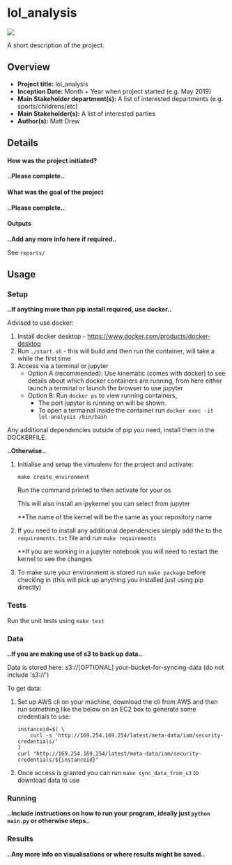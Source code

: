 # lol_analysis
<p align="left">
    <a href="https://insights-jupyterhub.tools.bbc.co.uk/hub/user-redirect/git-pull?repo=https%3A%2F%2Fgithub.com%2Fbbc%2Flol-analysis&urlpath=lab%2Ftree%2Flol-analysis%2FREADME.md">
    	<img src="https://img.shields.io/static/v1?label=&message=open%20on%20ccog%20platform&color=505050&colorA=505050&logo=jupyter&style=for-the-badge">
    </a>
</p>

A short description of the project.

## Overview

- **Project title:** lol_analysis
- **Inception Date:** Month + Year when project started (e.g. May 2019)
- **Main Stakeholder department(s):** A list of interested departments (e.g. sports/childrens/etc)
- **Main Stakeholder(s):** A list of interested parties
- **Author(s):** Matt Drew

## Details
  
#### How was the project initiated?

__..Please complete..__

#### What was the goal of the project

__..Please complete..__

#### Outputs

__..Add any more info here if required..__

See `reports/`

## Usage 

### Setup 

__..If anything more than pip install required, use docker..__ 

Advised to use docker:
1. Install docker desktop - https://www.docker.com/products/docker-desktop
2. Run `./start.sh` - this will build and then run the container, will take a while the first time
3. Access via a terminal or jupyter 
    - Option A (recommended): Use kinematic (comes with docker) to see details about which docker containers are running, from here either launch a terminal or launch the browser to use jupyter
    - Option B: Run `docker ps` to view running containers, 
        - The port jupyter is running on will be shown. 
        - To open a termainal inside the container run `docker exec -it lol-analysis /bin/bash`

Any additional dependencies outside of pip you need, install them in the DOCKERFILE.

__..Otherwise..__

1. Initialise and setup the virtualenv for the project and activate: 

	```
	make create_environment
	```
	Run the command printed to then activate for your os
	
	This will also install an ipykernel you can select from jupyter 
	
	**The name of the kernel will be the same as your repository name

2. If you need to install any additional dependencies simply add the to the `requirements.txt` file and run `make requirements`

	**If you are working in a jupyter notebook you will need to restart the kernel to see the changes

3. To make sure your environment is stored run `make package` before checking in (this will pick up anything you installed just using pip directly)

### Tests

Run the unit tests using `make test`

### Data

__..If you are making use of s3 to back up data..__

Data is stored here:
s3://[OPTIONAL] your-bucket-for-syncing-data (do not include 's3://')

To get data:
1. Set up AWS cli on your machine, download the cli from AWS and then run something like the below on an EC2 box to generate some credentials to use:
    ```
    instanceid=$( \
        curl -s 'http://169.254.169.254/latest/meta-data/iam/security-credentials/'
    )
    curl "http://169.254.169.254/latest/meta-data/iam/security-credentials/${instanceid}"
    ```
2. Once access is granted you can run `make sync_data_from_s3` to download data to use


### Running

__..Include instructions on how to run your program, ideally just `python main.py` or otherwise steps..__

### Results

__..Any more info on visualisations or where results might be saved..__
